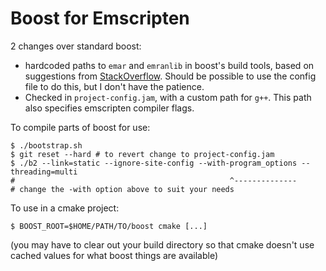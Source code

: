 Boost for Emscripten
====================

2 changes over standard boost:

- hardcoded paths to `emar` and `emranlib` in boost's build tools, based
  on suggestions from
  [StackOverflow](http://stackoverflow.com/questions/15724357/using-boost-with-emscripten).
  Should be possible to use the config file to do this, but I don't
  have the patience.
- Checked in `project-config.jam`, with a custom path for `g++`.  This
  path also specifies emscripten compiler flags.

To compile parts of boost for use:

```
$ ./bootstrap.sh
$ git reset --hard # to revert change to project-config.jam
$ ./b2 --link=static --ignore-site-config --with-program_options --threading=multi
#                                                ^--------------
# change the -with option above to suit your needs
```

To use in a cmake project:

```
$ BOOST_ROOT=$HOME/PATH/TO/boost cmake [...]
```

(you may have to clear out your build directory so that cmake doesn't
use cached values for what boost things are available)
